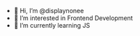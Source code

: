 - 👋 Hi, I’m @displaynonee
- 👀 I’m interested in Frontend Development
- 🌱 I’m currently learning JS

<!---
displaynonee/displaynonee is a ✨ special ✨ repository because its `README.md` (this file) appears on your GitHub profile.
You can click the Preview link to take a look at your changes.
--->
